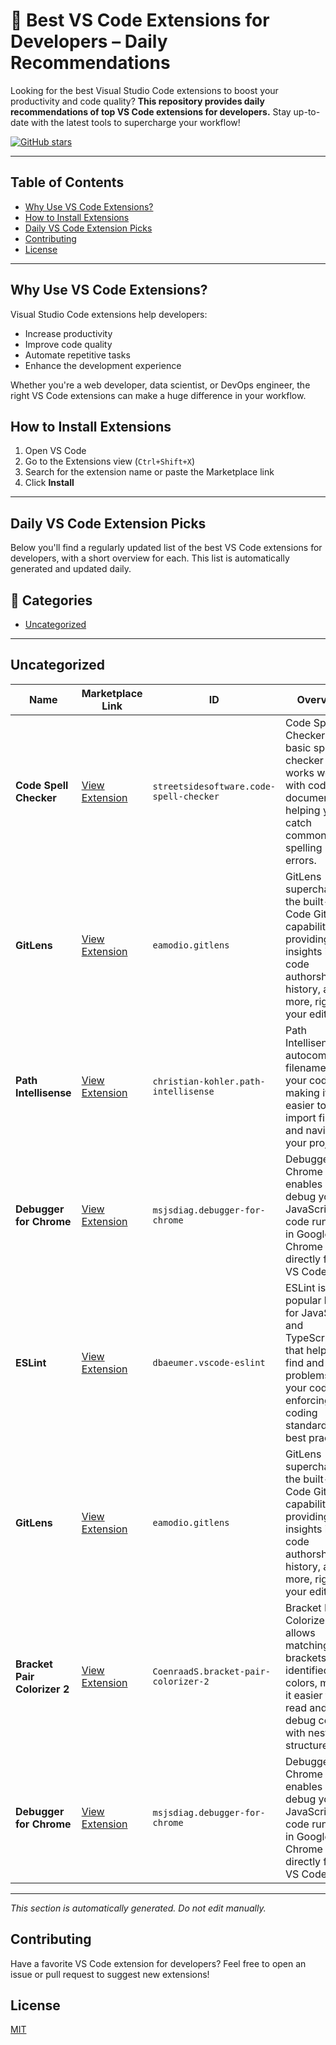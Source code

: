# 🧩 Best VS Code Extensions for Developers – Daily Recommendations

Looking for the best Visual Studio Code extensions to boost your productivity and code quality? 
**This repository provides daily recommendations of top VS Code extensions for developers.**
Stay up-to-date with the latest tools to supercharge your workflow!

[![GitHub stars](https://img.shields.io/github/stars/Numair25/daily-vscode-extensions-for-developers?style=social)](https://github.com/Numair25/daily-vscode-extensions-for-developers/stargazers)

---

## Table of Contents
- [Why Use VS Code Extensions?](#why-use-vs-code-extensions)
- [How to Install Extensions](#how-to-install-extensions)
- [Daily VS Code Extension Picks](#daily-vs-code-extension-picks)
- [Contributing](#contributing)
- [License](#license)

---

## Why Use VS Code Extensions?

Visual Studio Code extensions help developers:
- Increase productivity
- Improve code quality
- Automate repetitive tasks
- Enhance the development experience

Whether you're a web developer, data scientist, or DevOps engineer, the right VS Code extensions can make a huge difference in your workflow.

## How to Install Extensions

1. Open VS Code
2. Go to the Extensions view (`Ctrl+Shift+X`)
3. Search for the extension name or paste the Marketplace link
4. Click **Install**

---

## Daily VS Code Extension Picks

Below you'll find a regularly updated list of the best VS Code extensions for developers, with a short overview for each. This list is automatically generated and updated daily.

<!-- EXTENSIONS-LIST-START -->

## 📂 Categories

- [Uncategorized](#uncategorized)

---


## Uncategorized

| Name | Marketplace Link | ID | Overview |
|------|------------------|----|----------|
| **Code Spell Checker** | [View Extension](https://marketplace.visualstudio.com/items?itemName=streetsidesoftware.code-spell-checker) | `streetsidesoftware.code-spell-checker` | Code Spell Checker is a basic spell checker that works well with code and documents, helping you catch common spelling errors. |
| **GitLens** | [View Extension](https://marketplace.visualstudio.com/items?itemName=eamodio.gitlens) | `eamodio.gitlens` | GitLens supercharges the built-in VS Code Git capabilities, providing rich insights into code authorship, history, and more, right in your editor. |
| **Path Intellisense** | [View Extension](https://marketplace.visualstudio.com/items?itemName=christian-kohler.path-intellisense) | `christian-kohler.path-intellisense` | Path Intellisense autocompletes filenames in your code, making it easier to import files and navigate your project. |
| **Debugger for Chrome** | [View Extension](https://marketplace.visualstudio.com/items?itemName=msjsdiag.debugger-for-chrome) | `msjsdiag.debugger-for-chrome` | Debugger for Chrome enables you to debug your JavaScript code running in Google Chrome directly from VS Code. |
| **ESLint** | [View Extension](https://marketplace.visualstudio.com/items?itemName=dbaeumer.vscode-eslint) | `dbaeumer.vscode-eslint` | ESLint is a popular linter for JavaScript and TypeScript that helps you find and fix problems in your code, enforcing coding standards and best practices. |
| **GitLens** | [View Extension](https://marketplace.visualstudio.com/items?itemName=eamodio.gitlens) | `eamodio.gitlens` | GitLens supercharges the built-in VS Code Git capabilities, providing rich insights into code authorship, history, and more, right in your editor. |
| **Bracket Pair Colorizer 2** | [View Extension](https://marketplace.visualstudio.com/items?itemName=CoenraadS.bracket-pair-colorizer-2) | `CoenraadS.bracket-pair-colorizer-2` | Bracket Pair Colorizer 2 allows matching brackets to be identified with colors, making it easier to read and debug code with nested structures. |
| **Debugger for Chrome** | [View Extension](https://marketplace.visualstudio.com/items?itemName=msjsdiag.debugger-for-chrome) | `msjsdiag.debugger-for-chrome` | Debugger for Chrome enables you to debug your JavaScript code running in Google Chrome directly from VS Code. |

---
<!-- EXTENSIONS-LIST-END -->

_This section is automatically generated. Do not edit manually._


## Contributing

Have a favorite VS Code extension for developers? Feel free to open an issue or pull request to suggest new extensions!

## License

[MIT](LICENSE)

